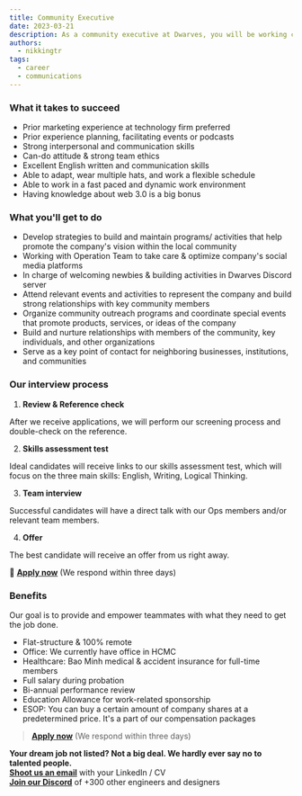 ```yaml
---
title: Community Executive
date: 2023-03-21
description: As a community executive at Dwarves, you will be working closely with a team of talented, kind people and working directly with our clients. There is a lot of freedom to contribute to the quality of the project and improve, or prove yourself
authors: 
  - nikkingtr
tags:
  - career
  - communications
---
```

### What it takes to succeed

- Prior marketing experience at technology firm preferred
- Prior experience planning, facilitating events or podcasts
- Strong interpersonal and communication skills
- Can-do attitude & strong team ethics
- Excellent English written and communication skills
- Able to adapt, wear multiple hats, and work a flexible schedule
- Able to work in a fast paced and dynamic work environment
- Having knowledge about web 3.0 is a big bonus

### What you'll get to do

- Develop strategies to build and maintain programs/ activities that help promote the company's vision within the local community
- Working with Operation Team to take care & optimize company's social media platforms
- In charge of welcoming newbies & building activities in Dwarves Discord server
- Attend relevant events and activities to represent the company and build strong relationships with key community members
- Organize community outreach programs and coordinate special events that promote products, services, or ideas of the company
- Build and nurture relationships with members of the community, key individuals, and other organizations
- Serve as a key point of contact for neighboring businesses, institutions, and communities

### Our interview process

1. **Review & Reference check**

After we receive applications, we will perform our screening process and double-check on the reference.

2. **Skills assessment test**

Ideal candidates will receive links to our skills assessment test, which will focus on the three main skills: English, Writing, Logical Thinking.

3. **Team interview**

Successful candidates will have a direct talk with our Ops members and/or relevant team members.

4. **Offer**

The best candidate will receive an offer from us right away.

🤘 **[Apply now](mailtospawnd.foundation)** (We respond within three days)

### Benefits

Our goal is to provide and empower teammates with what they need to get the job done.

- Flat-structure & 100% remote
- Office: We currently have office in HCMC
- Healthcare: Bao Minh medical & accident insurance for full-time members
- Full salary during probation
- Bi-annual performance review
- Education Allowance for work-related sponsorship
- ESOP: You can buy a certain amount of company shares at a predetermined price. It's a part of our compensation packages

> **[Apply now](mailtospawnd.foundation)** (We respond within three days)

**Your dream job not listed? Not a big deal. We hardly ever say no to talented people.**\
[**Shoot us an email**](mailtospawnd.foundation) with your LinkedIn / CV\
[**Join our Discord**](https://discord.gg/dfoundation) of +300 other engineers and designers
